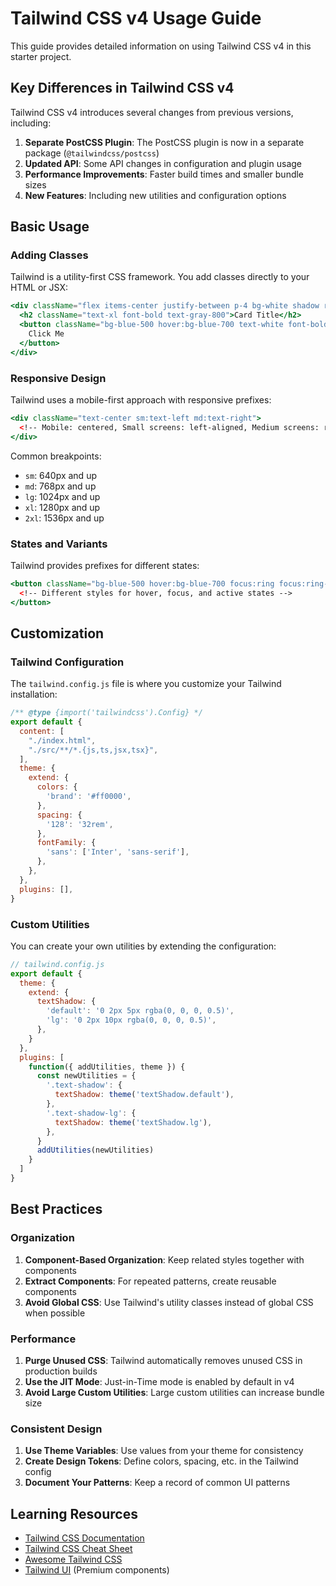 # Tailwind CSS v4 Usage Guide

This guide provides detailed information on using Tailwind CSS v4 in this starter project.

## Key Differences in Tailwind CSS v4

Tailwind CSS v4 introduces several changes from previous versions, including:

1. **Separate PostCSS Plugin**: The PostCSS plugin is now in a separate package (`@tailwindcss/postcss`)
2. **Updated API**: Some API changes in configuration and plugin usage
3. **Performance Improvements**: Faster build times and smaller bundle sizes
4. **New Features**: Including new utilities and configuration options

## Basic Usage

### Adding Classes

Tailwind is a utility-first CSS framework. You add classes directly to your HTML or JSX:

```jsx
<div className="flex items-center justify-between p-4 bg-white shadow rounded-lg">
  <h2 className="text-xl font-bold text-gray-800">Card Title</h2>
  <button className="bg-blue-500 hover:bg-blue-700 text-white font-bold py-2 px-4 rounded">
    Click Me
  </button>
</div>
```

### Responsive Design

Tailwind uses a mobile-first approach with responsive prefixes:

```jsx
<div className="text-center sm:text-left md:text-right">
  <!-- Mobile: centered, Small screens: left-aligned, Medium screens: right-aligned -->
</div>
```

Common breakpoints:
- `sm`: 640px and up
- `md`: 768px and up
- `lg`: 1024px and up
- `xl`: 1280px and up
- `2xl`: 1536px and up

### States and Variants

Tailwind provides prefixes for different states:

```jsx
<button className="bg-blue-500 hover:bg-blue-700 focus:ring focus:ring-blue-300 active:bg-blue-800">
  <!-- Different styles for hover, focus, and active states -->
</button>
```

## Customization

### Tailwind Configuration

The `tailwind.config.js` file is where you customize your Tailwind installation:

```js
/** @type {import('tailwindcss').Config} */
export default {
  content: [
    "./index.html",
    "./src/**/*.{js,ts,jsx,tsx}",
  ],
  theme: {
    extend: {
      colors: {
        'brand': '#ff0000',
      },
      spacing: {
        '128': '32rem',
      },
      fontFamily: {
        'sans': ['Inter', 'sans-serif'],
      },
    },
  },
  plugins: [],
}
```

### Custom Utilities

You can create your own utilities by extending the configuration:

```js
// tailwind.config.js
export default {
  theme: {
    extend: {
      textShadow: {
        'default': '0 2px 5px rgba(0, 0, 0, 0.5)',
        'lg': '0 2px 10px rgba(0, 0, 0, 0.5)',
      },
    }
  },
  plugins: [
    function({ addUtilities, theme }) {
      const newUtilities = {
        '.text-shadow': {
          textShadow: theme('textShadow.default'),
        },
        '.text-shadow-lg': {
          textShadow: theme('textShadow.lg'),
        },
      }
      addUtilities(newUtilities)
    }
  ]
}
```

## Best Practices

### Organization

1. **Component-Based Organization**: Keep related styles together with components
2. **Extract Components**: For repeated patterns, create reusable components
3. **Avoid Global CSS**: Use Tailwind's utility classes instead of global CSS when possible

### Performance

1. **Purge Unused CSS**: Tailwind automatically removes unused CSS in production builds
2. **Use the JIT Mode**: Just-in-Time mode is enabled by default in v4
3. **Avoid Large Custom Utilities**: Large custom utilities can increase bundle size

### Consistent Design

1. **Use Theme Variables**: Use values from your theme for consistency
2. **Create Design Tokens**: Define colors, spacing, etc. in the Tailwind config
3. **Document Your Patterns**: Keep a record of common UI patterns

## Learning Resources

- [Tailwind CSS Documentation](https://tailwindcss.com/docs)
- [Tailwind CSS Cheat Sheet](https://nerdcave.com/tailwind-cheat-sheet)
- [Awesome Tailwind CSS](https://github.com/aniftyco/awesome-tailwindcss)
- [Tailwind UI](https://tailwindui.com/) (Premium components) 